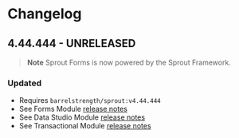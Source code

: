 # Changelog

## 4.44.444 - UNRELEASED

> **Note**
> Sprout Forms is now powered by the Sprout Framework.

### Updated

- Requires `barrelstrength/sprout:v4.44.444`
- See Forms Module [release notes]([PERMALINK])
- See Data Studio Module [release notes]([PERMALINK])
- See Transactional Module [release notes]([PERMALINK])

